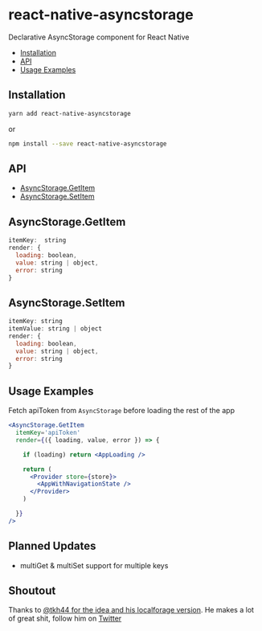 # react-native-asyncstorage

Declarative AsyncStorage component for React Native


- [Installation](#installation)
- [API](#api)
- [Usage Examples](#usage-examples)

## Installation

```zsh
yarn add react-native-asyncstorage
```

or

```zsh
npm install --save react-native-asyncstorage
```

## API

- [AsyncStorage.GetItem](#asyncstoragegetitem)
- [AsyncStorage.SetItem](#asyncstoragesetitem)

## AsyncStorage.GetItem

```js
itemKey:  string
render: {
  loading: boolean,
  value: string | object,
  error: string
}
```

## AsyncStorage.SetItem

```js
itemKey: string
itemValue: string | object
render: {
  loading: boolean,
  value: string | object,
  error: string
}
```

## Usage Examples

Fetch apiToken from `AsyncStorage` before loading the rest of the app

```jsx
<AsyncStorage.GetItem
  itemKey='apiToken'
  render={({ loading, value, error }) => {

    if (loading) return <AppLoading />

    return (
      <Provider store={store}>
        <AppWithNavigationState />
      </Provider>
    )

  }}
/>
```

## Planned Updates

- multiGet & multiSet support for multiple keys

## Shoutout

Thanks to [@tkh44 for the idea and his localforage version](https://github.com/tkh44/react-localforage). He makes a lot of great shit, follow him on [Twitter](https://www.twitter.com/tkh44)
